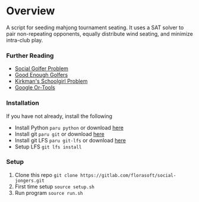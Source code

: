 # Overview
A script for seeding mahjong tournament seating. It uses a SAT solver to pair non-repeating opponents, equally distribute wind seating, and minimize intra-club play.

### Further Reading
* [Social Golfer Problem](https://mathworld.wolfram.com/SocialGolferProblem.html)
* [Good Enough Golfers](https://goodenoughgolfers.com/)
* [Kirkman's Schoolgirl Problem](https://mathworld.wolfram.com/KirkmansSchoolgirlProblem.html)
* [Google Or-Tools](https://phaethonprime.wordpress.com/2019/09/04/using-google-or-tools-for-social-golfers/#:~:text=The%20'Social%20Golfers'%20problem%20asks,the%20user%20named%20'mzl)


### Installation
If you have not already, install the following
* Install Python `paru python` or download [here](https://www.python.org/downloads/)
* Install git `paru git` or download [here](https://git-scm.com/downloads)
* Install git LFS `paru git-lfs` or download [here](https://git-lfs.github.com/)
* Setup LFS `git lfs install`

### Setup
1. Clone this repo `git clone https://gitlab.com/florasoft/social-jongers.git`
3. First time setup `source setup.sh`
5. Run program `source run.sh`